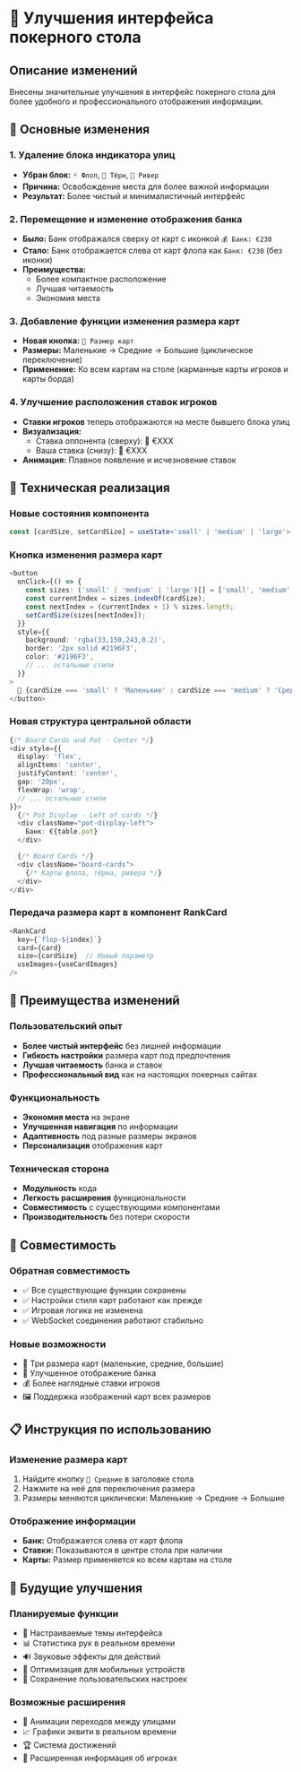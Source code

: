 # 🎨 Улучшения интерфейса покерного стола

## Описание изменений

Внесены значительные улучшения в интерфейс покерного стола для более удобного и профессионального отображения информации.

## 🔧 Основные изменения

### 1. Удаление блока индикатора улиц
- **Убран блок:** `🃏 Флоп`, `🎯 Тёрн`, `🌊 Ривер`
- **Причина:** Освобождение места для более важной информации
- **Результат:** Более чистый и минималистичный интерфейс

### 2. Перемещение и изменение отображения банка
- **Было:** Банк отображался сверху от карт с иконкой `💰 Банк: €230`
- **Стало:** Банк отображается слева от карт флопа как `Банк: €230` (без иконки)
- **Преимущества:**
  - Более компактное расположение
  - Лучшая читаемость
  - Экономия места

### 3. Добавление функции изменения размера карт
- **Новая кнопка:** `📏 Размер карт`
- **Размеры:** Маленькие → Средние → Большие (циклическое переключение)
- **Применение:** Ко всем картам на столе (карманные карты игроков и карты борда)

### 4. Улучшение расположения ставок игроков
- **Ставки игроков** теперь отображаются на месте бывшего блока улиц
- **Визуализация:**
  - Ставка оппонента (сверху): 🔴 €XXX
  - Ваша ставка (снизу): 🔵 €XXX
- **Анимация:** Плавное появление и исчезновение ставок

## 📱 Техническая реализация

### Новые состояния компонента
```typescript
const [cardSize, setCardSize] = useState<'small' | 'medium' | 'large'>('medium');
```

### Кнопка изменения размера карт
```typescript
<button
  onClick={() => {
    const sizes: ('small' | 'medium' | 'large')[] = ['small', 'medium', 'large'];
    const currentIndex = sizes.indexOf(cardSize);
    const nextIndex = (currentIndex + 1) % sizes.length;
    setCardSize(sizes[nextIndex]);
  }}
  style={{
    background: 'rgba(33,150,243,0.2)',
    border: '2px solid #2196F3',
    color: '#2196F3',
    // ... остальные стили
  }}
>
  📏 {cardSize === 'small' ? 'Маленькие' : cardSize === 'medium' ? 'Средние' : 'Большие'}
</button>
```

### Новая структура центральной области
```typescript
{/* Board Cards and Pot - Center */}
<div style={{ 
  display: 'flex', 
  alignItems: 'center',
  justifyContent: 'center', 
  gap: '20px', 
  flexWrap: 'wrap',
  // ... остальные стили
}}>
  {/* Pot Display - Left of cards */}
  <div className="pot-display-left">
    Банк: €{table.pot}
  </div>

  {/* Board Cards */}
  <div className="board-cards">
    {/* Карты флопа, тёрна, ривера */}
  </div>
</div>
```

### Передача размера карт в компонент RankCard
```typescript
<RankCard 
  key={`flop-${index}`} 
  card={card} 
  size={cardSize}  // Новый параметр
  useImages={useCardImages}
/>
```

## 🎯 Преимущества изменений

### Пользовательский опыт
- **Более чистый интерфейс** без лишней информации
- **Гибкость настройки** размера карт под предпочтения
- **Лучшая читаемость** банка и ставок
- **Профессиональный вид** как на настоящих покерных сайтах

### Функциональность
- **Экономия места** на экране
- **Улучшенная навигация** по информации
- **Адаптивность** под разные размеры экранов
- **Персонализация** отображения карт

### Техническая сторона
- **Модульность** кода
- **Легкость расширения** функциональности
- **Совместимость** с существующими компонентами
- **Производительность** без потери скорости

## 🔄 Совместимость

### Обратная совместимость
- ✅ Все существующие функции сохранены
- ✅ Настройки стиля карт работают как прежде
- ✅ Игровая логика не изменена
- ✅ WebSocket соединения работают стабильно

### Новые возможности
- 📏 Три размера карт (маленькие, средние, большие)
- 🎨 Улучшенное отображение банка
- 💰 Более наглядные ставки игроков
- 🖼️ Поддержка изображений карт всех размеров

## 📋 Инструкция по использованию

### Изменение размера карт
1. Найдите кнопку `📏 Средние` в заголовке стола
2. Нажмите на неё для переключения размера
3. Размеры меняются циклически: Маленькие → Средние → Большие

### Отображение информации
- **Банк:** Отображается слева от карт флопа
- **Ставки:** Показываются в центре стола при наличии
- **Карты:** Размер применяется ко всем картам на столе

## 🚀 Будущие улучшения

### Планируемые функции
- 🎨 Настраиваемые темы интерфейса
- 📊 Статистика рук в реальном времени
- 🔊 Звуковые эффекты для действий
- 📱 Оптимизация для мобильных устройств
- 💾 Сохранение пользовательских настроек

### Возможные расширения
- 🎯 Анимации переходов между улицами
- 📈 Графики эквити в реальном времени
- 🏆 Система достижений
- 👥 Расширенная информация об игроках 